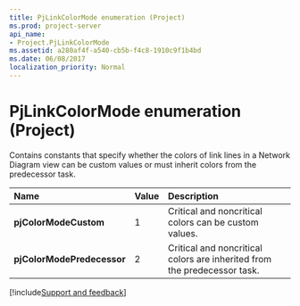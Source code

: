 ```yaml
---
title: PjLinkColorMode enumeration (Project)
ms.prod: project-server
api_name:
- Project.PjLinkColorMode
ms.assetid: a280af4f-a540-cb5b-f4c8-1910c9f1b4bd
ms.date: 06/08/2017
localization_priority: Normal
---
```



# PjLinkColorMode enumeration (Project)

Contains constants that specify whether the colors of link lines in a Network Diagram view can be custom values or must inherit colors from the predecessor task.



|Name|Value|Description|
|:-----|:-----|:-----|
|**pjColorModeCustom**|1|Critical and noncritical colors can be custom values.|
|**pjColorModePredecessor**|2|Critical and noncritical colors are inherited from the predecessor task.|

[!include[Support and feedback](~/includes/feedback-boilerplate.md)]